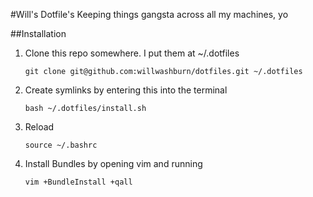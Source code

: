 #Will's Dotfile's
Keeping things gangsta across all my machines, yo

##Installation

1. Clone this repo somewhere. I put them at ~/.dotfiles

    ```
    git clone git@github.com:willwashburn/dotfiles.git ~/.dotfiles
    ```

2. Create symlinks by entering this into the terminal
    
    ```
    bash ~/.dotfiles/install.sh
    ```

3.  Reload

    ```
    source ~/.bashrc
    ```

4. Install Bundles by opening vim and running

    ```
    vim +BundleInstall +qall
    ```

